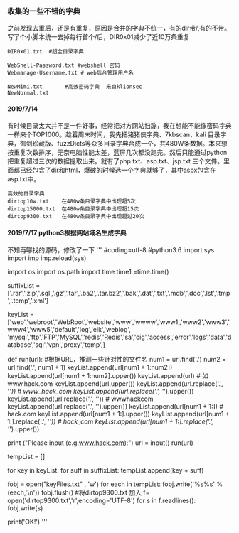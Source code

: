 ### 收集的一些不错的字典
之前发现去重后，还是有重复，原因是合并的字典不统一，有的dir带/,有的不带。写了个小脚本统一去掉每行首个/后，DIR0x01减少了近10万条重复

```
DIR0x01.txt  #超全目录字典

WebShell-Password.txt #webshell 密码
Webmanage-Username.txt # web后台管理用户名

NewMimi.txt       #高效密码字典  来自klionsec
NewNormal.txt
```
#### 2019/7/14 
有时候目录太大并不是一件好事，经常把对方网站扫蹦，我在想能不能像密码字典一样来个TOP1000。趁着周末时间，我先把猪猪侠字典、7kbscan、kali 目录字典，御剑珍藏版、fuzzDicts等众多目录字典合成一个，共480W条数据。本来想按重复次数排序，无奈电脑性能太差，蓝屏几次都没跑完。然后只能通过python把重复超过三次的数据提取出来。就有了php.txt、asp.txt、jsp.txt 三个文件。里面都已经包含了dir和html，爆破的时候选一个字典就够了，其中aspx包含在asp.txt中。
```
高效的目录字典
dirtop10w.txt    在480w条目录字典中出现超5次
dirtop15000.txt  在480w条目录字典中出现超15次
dirtop9300.txt   在480w条目录字典中出现超过20次

```
#### 2019/7/17 python3根据网站域名生成字典
不知再哪找的源码，修改了一下
'''
#coding=utf-8
#python3.6
import sys
import imp
imp.reload(sys)

import os
import os.path
import time
time1 =time.time()

suffixList = ['.rar','.zip','.sql','.gz','.tar','.ba2','.tar.bz2','.bak','.dat','.txt','.mdb','.doc','.lst','.tmp','.temp','.xml']

keyList = ['web','webroot','WebRoot','website','www','wwww','www1','www2','www3','www4','www5','default','log','elk','weblog',
'mysql','ftp','FTP','MySQL','redis','Redis','sa','cig','access','error','logs','data','database','sql','vpn','proxy','temp',]


def run(url):
	#根据URL，推测一些针对性的文件名
	num1 = url.find('.')
	num2 = url.find('.', num1 + 1)
	keyList.append(url[num1 + 1:num2])
	keyList.append(url[num1 + 1:num2].upper())
	keyList.append(url)  # 如www.hack.com
	keyList.append(url.upper())
	keyList.append(url.replace('.', '_'))  # www_hack_com
	keyList.append(url.replace('.', '_').upper())
	keyList.append(url.replace('.', ''))  # wwwhackcom
	keyList.append(url.replace('.', '').upper())
	keyList.append(url[num1 + 1:])  # hack.com
	keyList.append(url[num1 + 1:].upper())
	keyList.append(url[num1 + 1:].replace('.', '_'))  # hack_com
	keyList.append(url[num1 + 1:].replace('.', '_').upper())


print ("Please input (e.g:www.hack.com):")
url = input()
run(url)

tempList = []

for key in keyList:
	for suff in suffixList:
		tempList.append(key + suff)

fobj = open("keyFiles.txt" , 'w')
for each in tempList:
    fobj.write('%s%s' % (each,'\n'))
    fobj.flush()
#将dirtop9300.txt 加入
f= open('dirtop9300.txt','r',encoding='UTF-8')
for s in f.readlines():
	fobj.write(s)

print('OK!')
'''
